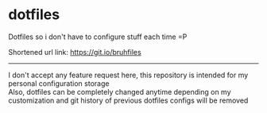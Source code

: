 # dotfiles
Dotfiles so i don't have to configure stuff each time =P

Shortened url link:
https://git.io/bruhfiles

---

I don't accept any feature request here, this repository is intended for my personal configuration storage \
Also, dotfiles can be completely changed anytime depending on my customization and git history of previous dotfiles configs will be removed
